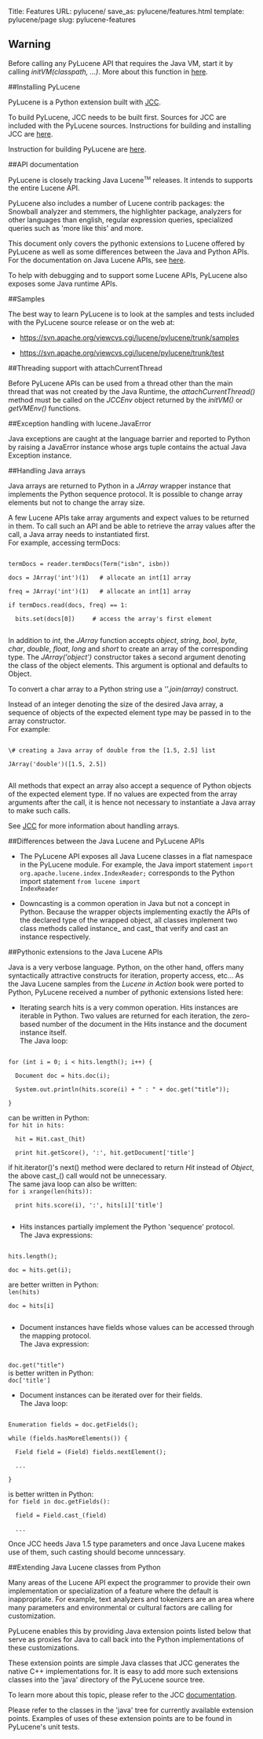 Title: Features
URL: pylucene/
save_as: pylucene/features.html
template: pylucene/page
slug: pylucene-features

## Warning

Before calling any PyLucene API that requires the Java VM, start it by
calling <i>initVM(classpath, ...)</i>.
More about this function in <a href="jcc/features.html">here</a>.

##Installing PyLucene

PyLucene is a Python extension built with
<a href="jcc/">JCC</a>.


To build PyLucene, JCC needs to be built first. Sources for JCC are
included with the PyLucene sources. Instructions for building and
installing JCC are <a href="jcc/install.html">here</a>.


Instruction for building PyLucene
are <a href="install.html">here</a>.



##API documentation

PyLucene is closely tracking Java Lucene<span style="vertical-align: super; font-size: xx-small">TM</span> releases. It intends to
supports the entire Lucene API.


PyLucene also includes a number of Lucene contrib packages: the
Snowball analyzer and stemmers, the highlighter package, analyzers
for other languages than english, regular expression queries,
specialized queries such as 'more like this' and more.


This document only covers the pythonic extensions to Lucene offered
by PyLucene as well as some differences between the Java and Python
APIs. For the documentation on Java Lucene APIs,
see <a href="https://lucene.apache.org/java/docs/api/index.html">here</a>.


To help with debugging and to support some Lucene APIs, PyLucene also
exposes some Java runtime APIs.


##Samples

The best way to learn PyLucene is to look at the samples and tests
included with the PyLucene source release or on the web at:


- <a href="https://svn.apache.org/viewcvs.cgi/lucene/pylucene/trunk/samples">https://svn.apache.org/viewcvs.cgi/lucene/pylucene/trunk/samples</a>

- <a href="https://svn.apache.org/viewcvs.cgi/lucene/pylucene/trunk/test">https://svn.apache.org/viewcvs.cgi/lucene/pylucene/trunk/test</a>



##Threading support with attachCurrentThread

Before PyLucene APIs can be used from a thread other than the main
thread that was not created by the Java Runtime, the
<i>attachCurrentThread()</i> method must be called on the
<i>JCCEnv</i> object returned by the <i>initVM()</i>
or <i>getVMEnv()</i> functions.



##Exception handling with lucene.JavaError

Java exceptions are caught at the language barrier and reported to
Python by raising a JavaError instance whose args tuple contains the
actual Java Exception instance.



##Handling Java arrays

Java arrays are returned to Python in a <i>JArray</i>
wrapper instance that implements the Python sequence protocol. It
is possible to change array elements but not to change the array
size.


A few Lucene APIs take array arguments and expect values to be
returned in them. To call such an API and be able to retrieve the
array values after the call, a Java array needs to instantiated
first.<br/>
For example, accessing termDocs:

<code>
termDocs = reader.termDocs(Term("isbn", isbn))<br/>
docs = JArray('int')(1)   # allocate an int[1] array<br/>
freq = JArray('int')(1)   # allocate an int[1] array<br/>
if termDocs.read(docs, freq) == 1:<br/>
&nbsp;&nbsp;bits.set(docs[0])     # access the array's first element<br/>
</code>

In addition to <i>int</i>, the <i>JArray</i>
function accepts <i>object</i>, <i>string</i>,
<i>bool</i>, <i>byte</i>, <i>char</i>,
<i>double</i>, <i>float</i>, <i>long</i>
and <i>short</i> to create an array of the corresponding
type. The <i>JArray('object')</i> constructor takes a second
argument denoting the class of the object elements. This argument
is optional and defaults to Object.


To convert a char array to a Python string use a
<i>''.join(array)</i> construct.


Instead of an integer denoting the size of the desired Java array,
a sequence of objects of the expected element type may be passed
in to the array constructor.<br/>
For example:

<code>
\# creating a Java array of double from the [1.5, 2.5] list<br/>
JArray('double')([1.5, 2.5])<br/>
</code>

All methods that expect an array also accept a sequence of Python
objects of the expected element type. If no values are expected
from the array arguments after the call, it is hence not necessary
to instantiate a Java array to make such calls.


See <a href="jcc/features.html">JCC</a> for more
information about handling arrays.



##Differences between the Java Lucene and PyLucene APIs

- The PyLucene API exposes all Java Lucene classes in a flat namespace
in the PyLucene module. For example, the Java import
statement <code>import
org.apache.lucene.index.IndexReader;</code> corresponds to the
Python import statement <code>from lucene import
IndexReader</code>

- Downcasting is a common operation in Java but not a concept in
Python. Because the wrapper objects implementing exactly the
APIs of the declared type of the wrapped object, all classes
implement two class methods called instance_ and cast_ that
verify and cast an instance respectively.




##Pythonic extensions to the Java Lucene APIs

Java is a very verbose language. Python, on the other hand, offers
many syntactically attractive constructs for iteration, property
access, etc... As the Java Lucene samples from the <em>Lucene in
Action</em> book were ported to Python, PyLucene received a number
of pythonic extensions listed here:


- Iterating search hits is a very common operation. Hits instances
are iterable in Python. Two values are returned for each
iteration, the zero-based number of the document in the Hits
instance and the document instance itself.<br/>
The Java loop:
<code>
for (int i = 0; i &lt; hits.length(); i++) {<br/>
&nbsp;&nbsp;Document doc = hits.doc(i);<br/>
&nbsp;&nbsp;System.out.println(hits.score(i) + " : " + doc.get("title"));<br/>
}<br/>
</code>
can be written in Python:
<code>
for hit in hits:<br/>
&nbsp;&nbsp;hit = Hit.cast_(hit)<br/>
&nbsp;&nbsp;print hit.getScore(), ':', hit.getDocument['title']<br/>
</code>
if hit.iterator()'s next() method were declared to return
<i>Hit</i> instead of <i>Object</i>, the above
cast_() call would not be unnecessary.<br/>
The same java loop can also be written:
<code>
for i xrange(len(hits)):<br/>
&nbsp;&nbsp;print hits.score(i), ':', hits[i]['title']<br/>
</code>

- Hits instances partially implement the Python 'sequence'
protocol.<br/>
The Java expressions:
<code>
hits.length();<br/>
doc = hits.get(i);<br/>
</code>
are better written in Python:
<code>
len(hits)<br/>
doc = hits[i]<br/>
</code>

- Document instances have fields whose values can be accessed
through the mapping protocol.<br/>
The Java expression:
<code>
doc.get("title")
</code>
is better written in Python:
<code>
doc['title']
</code>

- Document instances can be iterated over for their fields.<br/>
The Java loop:
<code>
Enumeration fields = doc.getFields();<br/>
while (fields.hasMoreElements()) {<br/>
&nbsp;&nbsp;Field field = (Field) fields.nextElement();<br/>
&nbsp;&nbsp;...<br/>
}<br/>
</code>
is better written in Python:
<code>
for field in doc.getFields():<br/>
&nbsp;&nbsp;field = Field.cast_(field)<br/>
&nbsp;&nbsp;...<br/>
</code>
Once JCC heeds Java 1.5 type parameters and once Java Lucene
makes use of them, such casting should become unncessary.




##Extending Java Lucene classes from Python

Many areas of the Lucene API expect the programmer to provide
their own implementation or specialization of a feature where
the default is inappropriate. For example, text analyzers and
tokenizers are an area where many parameters and environmental
or cultural factors are calling for customization.


PyLucene enables this by providing Java extension points listed
below that serve as proxies for Java to call back into the
Python implementations of these customizations.


These extension points are simple Java classes that JCC
generates the native C++ implementations for. It is easy to add
more such extensions classes into the 'java' directory of the
PyLucene source tree.


To learn more about this topic, please refer to the JCC
<a href="jcc/features.html">documentation</a>.


Please refer to the classes in the 'java' tree for currently
available extension points. Examples of uses of these extension
points are to be found in PyLucene's unit tests.
